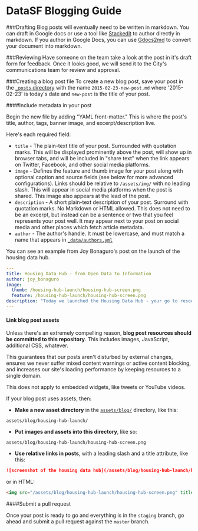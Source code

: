 DataSF Blogging Guide
===================

###Drafting
Blog posts will eventually need to be written in markdown. You can draft in Google docs or use a tool like [Stackedit](https://stackedit.io) to author directly in markdown. If you author in Google Docs, you can use [Gdocs2md](https://github.com/mangini/gdocs2md) to convert your document into markdown.

###Reviewing
Have someone on the team take a look at the post in it's draft form for feedback. Once it looks good, we will send it to the City's communications team for review and approval.

###Creating a blog post file
To create a new blog post, save your post in the [`_posts` directory](https://github.com/datasf/datasf.github.io/tree/staging/blog/_posts) with the name `2015-02-23-new-post.md` where '2015-02-23' is today's date and `new-post` is the title of your post.

####Include metadata in your post

Begin the new file by adding "YAML front-matter." This is where the post's title, author, tags, banner image, and excerpt/description live.

Here's each required field:

* `title` - The plain-text title of your post. Surrounded with quotation marks. This will be displayed prominently above the post, will show up in browser tabs, and will be included in "share text" when the link appears on Twitter, Facebook, and other social media platforms.
* `image` - Defines the feature and thumb image for your post along with optional caption and source fields (see below for more advanced configurations). Links should be relative to `/assets/img/` with no leading slash. This will appear in social media platforms when the post is shared. This image also appears at the lead of the post.
* `description` - A short plain-text description of your post. Surround with quotation marks. No Markdown or HTML allowed. This does not need to be an excerpt, but instead can be a sentence or two that you feel represents your post well. It may appear next to your post on social media and other places which fetch article metadata.
* `author` - The author's handle. It must be lowercase, and must match a name that appears in [`_data/authors.yml`](https://github.com/datasf/datasf.github.io/tree/staging/_data/authors.yml)

You can see an example from Joy Bonaguro's post on the launch of the housing data hub.

```yaml
---
title: Housing Data Hub - from Open Data to Information
author: joy_bonaguro
image:
  thumb: /housing-hub-launch/housing-hub-screen.png
  feature: /housing-hub-launch/housing-hub-screen.png
description: "Today we launched the Housing Data Hub - your go to resource to learn about housing programs in San Francisco and the data behind them. This is also the first of what we hope to be a series of strategic open data releases over time."
---
```

#### Link blog post assets

Unless there's an extremely compelling reason, **blog post resources should be committed to this repository**. This includes images, JavaScript, additional CSS, whatever.

This guarantees that our posts aren't disturbed by external changes, ensures we never suffer mixed content warnings or active content blocking, and increases our site's loading performance by keeping resources to a single domain.

This does not apply to embedded widgets, like tweets or YouTube videos.

If your blog post uses assets, then:

* **Make a new asset directory** in the [`assets/blog/`](https://github.com/datasf/datasf.github.io/tree/staging/assets/blog) directory, like this:

```
assets/blog/housing-hub-launch/
```

* **Put images and assets into this directory**, like so:

```
assets/blog/housing-hub-launch/housing-hub-screen.png
```

* **Use relative links in posts**, with a leading slash and a title attribute, like this:

```markdown
![screenshot of the housing data hub](/assets/blog/housing-hub-launch/housing-hub-screen.png)
```

or in HTML:

```html
<img src="/assets/blog/housing-hub-launch/housing-hub-screen.png" title="screenshot of the housing data hub" />
```

####Submit a pull request

Once your post is ready to go and everything is in the `staging` branch, go ahead and submit a pull request against the `master` branch.